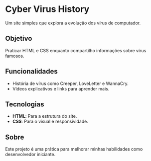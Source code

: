 # Cyber Virus History

Um site simples que explora a evolução dos vírus de computador.

## Objetivo
Praticar HTML e CSS enquanto compartilho informações sobre vírus famosos.

## Funcionalidades
- História de vírus como Creeper, LoveLetter e WannaCry.
- Vídeos explicativos e links para aprender mais.

## Tecnologias
- **HTML**: Para a estrutura do site.
- **CSS**: Para o visual e responsividade.

## Sobre
Este projeto é uma prática para melhorar minhas habilidades como desenvolvedor iniciante.
